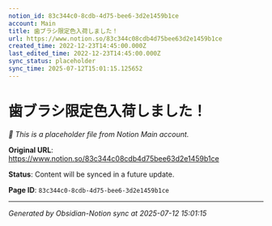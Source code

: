 ```yaml
---
notion_id: 83c344c0-8cdb-4d75-bee6-3d2e1459b1ce
account: Main
title: 歯ブラシ限定色入荷しました！
url: https://www.notion.so/83c344c08cdb4d75bee63d2e1459b1ce
created_time: 2022-12-23T14:45:00.000Z
last_edited_time: 2022-12-23T14:45:00.000Z
sync_status: placeholder
sync_time: 2025-07-12T15:01:15.125652
---
```


# 歯ブラシ限定色入荷しました！

*🔄 This is a placeholder file from Notion Main account.*

**Original URL**: https://www.notion.so/83c344c08cdb4d75bee63d2e1459b1ce

**Status**: Content will be synced in a future update.

**Page ID**: `83c344c0-8cdb-4d75-bee6-3d2e1459b1ce`

---

*Generated by Obsidian-Notion sync at 2025-07-12 15:01:15*
